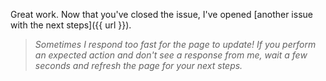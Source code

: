 Great work. Now that you've closed the issue, I've opened [another issue with the next steps]({{ url }}). 

> _Sometimes I respond too fast for the page to update! If you perform an expected action and don't see a response from me, wait a few seconds and refresh the page for your next steps._
